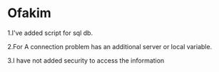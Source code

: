 # Ofakim
1.I've added script for sql db.
 
2.For A connection problem has an additional server or local variable.
 
3.I have not added security to access the information
